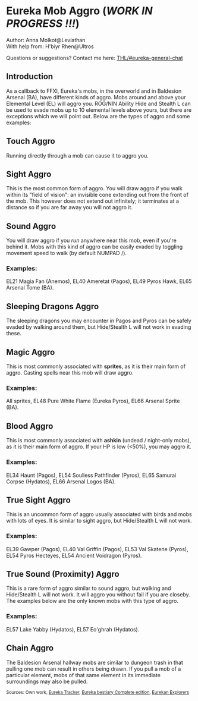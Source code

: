 # Eureka Mob Aggro (***WORK IN PROGRESS !!!***)
Author: Anna Molkot@Leviathan<br>
With help from: H'biyr Rhen@Ultros 

Questions or suggestions?
Contact me here:
[THL/#eureka-general-chat](https://discord.com/channels/578708223092326430/816800750147207199)

## Introduction

As a callback to FFXI, Eureka's mobs, in the overworld and in Baldesion Arsenal (BA), have different kinds of aggro.  Mobs around and above your Elemental Level (EL) will aggro you.  ROG/NIN Ability Hide and Stealth L can be used to evade mobs up to 10 elemental levels above yours, but there are exceptions which we will point out.  Below are the types of aggro and some examples:

## Touch Aggro

Running directly through a mob can cause it to aggro you.

## Sight Aggro

This is the most common form of aggro.  You will draw aggro if you walk within its "field of vision": an invisible cone extending out from the front of the mob. This however does not extend out infinitely; it terminates at a distance so if you are far away you will not aggro it.

## Sound Aggro

You will draw aggro if you *run* anywhere near this mob, even if you're behind it.  Mobs with this kind of aggro can be easily evaded by toggling movement speed to walk (by default NUMPAD /).

### Examples: 
EL21 Magia Fan (Anemos), EL40 Ameretat (Pagos), EL49 Pyros Hawk, EL65 Arsenal Tome (BA).

## Sleeping Dragons Aggro

The sleeping dragons you may encounter in Pagos and Pyros can be safely evaded by walking around them, but Hide/Stealth L will not work in evading these.

## Magic Aggro

This is most commonly associated with **sprites**, as it is their main form of aggro.  Casting spells near this mob will draw aggro.

### Examples: 
All sprites, EL48 Pure White Flame (Eureka Pyros), EL66 Arsenal Sprite (BA).

## Blood Aggro

This is most commonly associated with **ashkin** (undead / night-only mobs), as it is their main form of aggro.  If your HP is low (<50%), you may aggro it.

### Examples: 
EL34 Haunt (Pagos), EL54 Soulless Pathfinder (Pyros), EL65 Samurai Corpse (Hydatos), EL66 Arsenal Logos (BA).

## True Sight Aggro

This is an uncommon form of aggro usually associated with birds and mobs with lots of eyes.  It is similar to sight aggro, but Hide/Stealth L will not work.

### Examples: 
EL39 Gawper (Pagos), EL40 Val Griffin (Pagos), EL53 Val Skatene (Pyros), EL54 Pyros Hecteyes, EL54 Ancient Voidragon (Pyros).

## True Sound (Proximity) Aggro

This is a rare form of aggro similar to sound aggro, but walking and Hide/Stealth L will not work.  It will aggro you without fail if you are closeby.  The examples below are the only known mobs with this type of aggro.

### Examples: 
EL57 Lake Yabby (Hydatos), EL57 Eo'ghrah (Hydatos).

## Chain Aggro

The Baldesion Arsenal hallway mobs are similar to dungeon trash in that pulling one mob can result in others being drawn.  If you pull a mob of a particular element, mobs of that same element in its immediate surroundings may also be pulled.

<sub>Sources: Own work, [Eureka Tracker](https://ffxiv-eureka.com/), [Eureka bestiary Complete edition](https://docs.google.com/spreadsheets/d/1Z3sDux_-UTf9LQ0DYuKvemXKP4DLK4K34Rtn72mAmpY/edit?usp=sharing), [Eurekan Explorers](https://discord.gg/S8c4jbuASv)</sub>

